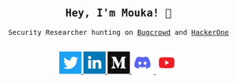 <div align='center'>

<h2><samp><strong>Hey, I'm Mouka!</strong> 👋 </samp></h2>
<p><samp>Security Researcher hunting on <a href="https://bugcrowd.com/mouka">Bugcrowd</a> and <a href="https://hackerone.com/mouka0x?type=user">HackerOne</a></samp></p>
<br>

<a href="https://twitter.com/mouka0x">
  <img width="45px" src="https://raw.githubusercontent.com/edent/SuperTinyIcons/099dc12b59179d07d534069bc8551718f786d91a/images/svg/twitter.svg" />
</a>

<a href="https://www.linkedin.com/in/mouka/">
  <img width="45px" src="https://raw.githubusercontent.com/edent/SuperTinyIcons/099dc12b59179d07d534069bc8551718f786d91a/images/svg/linkedin.svg" />
</a>

<a href="https://medium.com/@mouka">
  <img width="45px" src="https://raw.githubusercontent.com/edent/SuperTinyIcons/099dc12b59179d07d534069bc8551718f786d91a/images/svg/medium.svg" />
</a>

<a href="https://discord.com/users/mouka0x">
  <img width="45px" src="https://raw.githubusercontent.com/edent/SuperTinyIcons/099dc12b59179d07d534069bc8551718f786d91a/images/svg/discord.svg" />
</a>

<a href="https://www.youtube.com/channel/UCCKjAGZqG2vuTtuPzYBlroA">
  <img width="45px" src="https://raw.githubusercontent.com/edent/SuperTinyIcons/099dc12b59179d07d534069bc8551718f786d91a/images/svg/youtube.svg" />
</a>

</div>
